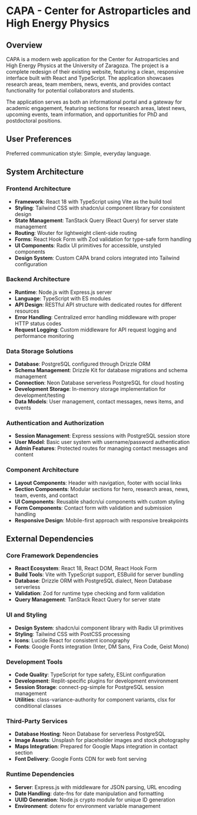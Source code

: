 # CAPA - Center for Astroparticles and High Energy Physics

## Overview

CAPA is a modern web application for the Center for Astroparticles and High Energy Physics at the University of Zaragoza. The project is a complete redesign of their existing website, featuring a clean, responsive interface built with React and TypeScript. The application showcases research areas, team members, news, events, and provides contact functionality for potential collaborators and students.

The application serves as both an informational portal and a gateway for academic engagement, featuring sections for research areas, latest news, upcoming events, team information, and opportunities for PhD and postdoctoral positions.

## User Preferences

Preferred communication style: Simple, everyday language.

## System Architecture

### Frontend Architecture
- **Framework**: React 18 with TypeScript using Vite as the build tool
- **Styling**: Tailwind CSS with shadcn/ui component library for consistent design
- **State Management**: TanStack Query (React Query) for server state management
- **Routing**: Wouter for lightweight client-side routing
- **Forms**: React Hook Form with Zod validation for type-safe form handling
- **UI Components**: Radix UI primitives for accessible, unstyled components
- **Design System**: Custom CAPA brand colors integrated into Tailwind configuration

### Backend Architecture
- **Runtime**: Node.js with Express.js server
- **Language**: TypeScript with ES modules
- **API Design**: RESTful API structure with dedicated routes for different resources
- **Error Handling**: Centralized error handling middleware with proper HTTP status codes
- **Request Logging**: Custom middleware for API request logging and performance monitoring

### Data Storage Solutions
- **Database**: PostgreSQL configured through Drizzle ORM
- **Schema Management**: Drizzle Kit for database migrations and schema management
- **Connection**: Neon Database serverless PostgreSQL for cloud hosting
- **Development Storage**: In-memory storage implementation for development/testing
- **Data Models**: User management, contact messages, news items, and events

### Authentication and Authorization
- **Session Management**: Express sessions with PostgreSQL session store
- **User Model**: Basic user system with username/password authentication
- **Admin Features**: Protected routes for managing contact messages and content

### Component Architecture
- **Layout Components**: Header with navigation, footer with social links
- **Section Components**: Modular sections for hero, research areas, news, team, events, and contact
- **UI Components**: Reusable shadcn/ui components with custom styling
- **Form Components**: Contact form with validation and submission handling
- **Responsive Design**: Mobile-first approach with responsive breakpoints

## External Dependencies

### Core Framework Dependencies
- **React Ecosystem**: React 18, React DOM, React Hook Form
- **Build Tools**: Vite with TypeScript support, ESBuild for server bundling
- **Database**: Drizzle ORM with PostgreSQL dialect, Neon Database serverless
- **Validation**: Zod for runtime type checking and form validation
- **Query Management**: TanStack React Query for server state

### UI and Styling
- **Design System**: shadcn/ui component library with Radix UI primitives
- **Styling**: Tailwind CSS with PostCSS processing
- **Icons**: Lucide React for consistent iconography
- **Fonts**: Google Fonts integration (Inter, DM Sans, Fira Code, Geist Mono)

### Development Tools
- **Code Quality**: TypeScript for type safety, ESLint configuration
- **Development**: Replit-specific plugins for development environment
- **Session Storage**: connect-pg-simple for PostgreSQL session management
- **Utilities**: class-variance-authority for component variants, clsx for conditional classes

### Third-Party Services
- **Database Hosting**: Neon Database for serverless PostgreSQL
- **Image Assets**: Unsplash for placeholder images and stock photography
- **Maps Integration**: Prepared for Google Maps integration in contact section
- **Font Delivery**: Google Fonts CDN for web font serving

### Runtime Dependencies
- **Server**: Express.js with middleware for JSON parsing, URL encoding
- **Date Handling**: date-fns for date manipulation and formatting
- **UUID Generation**: Node.js crypto module for unique ID generation
- **Environment**: dotenv for environment variable management